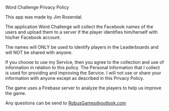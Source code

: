 Word Challenge Privacy Policy

This app was made by Jim Rosendal.

The application Word Challenge will collect the Facebook names of the users and upload them to a server if the player identifies him/herself with his/her Facebook account.

The names will ONLY be used to identify players in the Leaderboards and will NOT be shared with anyone.

If you choose to use my Service, then you agree to the collection and use of information in relation to this policy. The Personal Information that I collect is used for providing and improving the Service. I will not use or share your information with anyone except as described in this Privacy Policy.

The game uses a Firebase server to analyze the players to help us improve the game.

Any questions can be send to RobusGames@outlook.com
